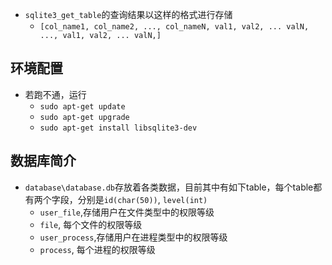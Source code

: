 - `sqlite3_get_table`的查询结果以这样的格式进行存储
  - `[col_name1, col_name2, ..., col_nameN, val1, val2, ... valN, ..., val1, val2, ... valN,]`

## 环境配置
- 若跑不通，运行
  - `sudo apt-get update`
  - `sudo apt-get upgrade`
  - `sudo apt-get install libsqlite3-dev`

## 数据库简介
- `database\database.db`存放着各类数据，目前其中有如下table，每个table都有两个字段，分别是`id(char(50))`, `level(int)`
  - `user_file`,存储用户在文件类型中的权限等级
  - `file`, 每个文件的权限等级
  - `user_process`,存储用户在进程类型中的权限等级
  - `process`, 每个进程的权限等级
